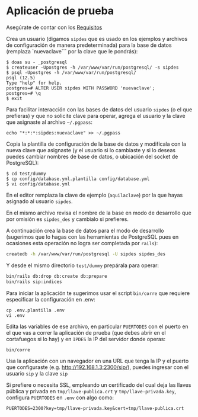 # Aplicación de prueba

Asegúrate de contar con los
[Requisitos](https://github.com/pasosdeJesus/sip/blob/master/doc/requisitos.md)

Crea un usuario (digamos `sipdes` que es usado en los ejemplos y archivos
de configuración de manera predeterminada) para la base de datos 
(remplaza `nuevaclave``` por la clave que le pondrás):
```
$ doas su - _postgresql
$ createuser -Upostgres -h /var/www/var/run/postgresql/ -s sipdes
$ psql -Upostgres -h /var/www/var/run/postgresql/
psql (12.5)
Type "help" for help.
postgres=# ALTER USER sipdes WITH PASSWORD 'nuevaclave';
postgres=# \q
$ exit
```

Para facilitar interacción con las bases de datos del usuario ```sipdes``` 
(o el que prefieras) y que no solicite clave para operar, agrega el usuario 
y la clave que asignaste al archivo ```~/.pgpass```:
```
echo "*:*:*:sipdes:nuevaclave" >> ~/.pgpass
```
Copia la plantilla de configuración de la base de datos y modifícala con 
la nueva clave que asignaste (y el usuario si lo cambiaste y si lo deseas 
puedes cambiar nombres de base de datos, o ubicación del socket de PostgreSQL):
```
$ cd test/dummy
$ cp config/database.yml.plantilla config/database.yml
$ vi config/database.yml
```
En el editor remplaza la clave de ejemplo (```aquilaclave```) por la que 
hayas asignado al usuario ```sipdes```.

En el mismo archivo revisa el nombre de la base en modo de desarrollo
que por omisión es `sipdes_des` y cambialo si prefieres.

A continuación  crea la base de datos para el modo de desarrollo (sugerimos 
que lo hagas con las herramientas de PostgreSQL pues en ocasiones esta 
operación no logra ser completada por `rails`):
```sh
createdb -h /var/www/var/run/postgresql -U sipdes sipdes_des
```
Y desde el mismo directorio `test/dummy` prepárala para operar:
```sh
bin/rails db:drop db:create db:prepare
bin/rails sip:indices
```

Para iniciar la aplicación te sugerimos usar el script `bin/corre` que
requiere especificar la configuración en .env:

```
cp .env.plantilla .env
vi .env
```

Edita las variables de ese archivo, en particular `PUERTODES` con el puerto 
en el que vas a correr la aplicación de prueba (que debes abrir en el 
cortafuegos si lo hay) y en `IPDES` la IP del servidor donde operas:
```
bin/corre
```

Usa la aplicación con un navegador en una URL que tenga
la IP y el puerto que configuraste (e.g. <http://192.168.1.3:2300/sip/>), 
puedes ingresar con el usuario `sip` y la clave `sip`

Si prefiere o necesita SSL, empleando un certificado del cual deja las 
llaves pública y privada en `tmp/llave-publica.crt` y 
`tmp/llave-privada.key`, configura `PUERTODES` en `.env` con algo como:
```
PUERTODES=2300?key=tmp/llave-privada.key&cert=tmp/llave-publica.crt
```
